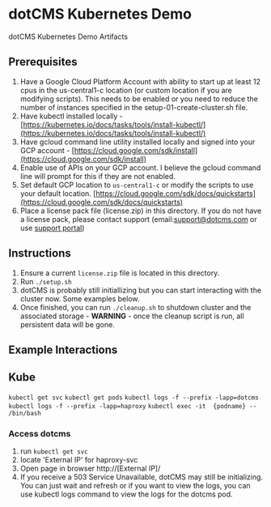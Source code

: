 # dotCMS Kubernetes Demo
dotCMS Kubernetes Demo Artifacts

## Prerequisites ##
1. Have a Google Cloud Platform Account with ability to start up at least 12 cpus in the us-central1-c location (or custom location if you are modifying scripts).  This needs to be enabled or you need to reduce the number of instances specified in the setup-01-create-cluster.sh file.
2. Have kubectl installed locally - [https://kubernetes.io/docs/tasks/tools/install-kubectl/](https://kubernetes.io/docs/tasks/tools/install-kubectl/)
3. Have gcloud command line utility installed locally and signed into your GCP account - [https://cloud.google.com/sdk/install](https://cloud.google.com/sdk/install)
4. Enable use of APIs on your GCP account.  I believe the gcloud command line will prompt for this if they are not enabled.
5. Set default GCP location to `us-central1-c` or modify the scripts to use your default location.  [https://cloud.google.com/sdk/docs/quickstarts](https://cloud.google.com/sdk/docs/quickstarts)
6. Place a license pack file (license.zip) in this directory.  If you do not have a license pack, please contact support (email:support@dotcms.com or use [support portal](https://helpdesk.dotcms.com/))

## Instructions ##
1. Ensure a current `license.zip` file is located in this directory.
2. Run `./setup.sh`
3. dotCMS is probably still initiallizing but you can start interacting with the cluster now.  Some examples below.
4. Once finished, you can run `./cleanup.sh` to shutdown cluster and the associated storage - **WARNING** - once the cleanup script is run, all persistent data will be gone.

## Example Interactions ##

## Kube
`kubectl get svc`
`kubectl get pods`
`kubectl logs -f --prefix -lapp=dotcms`
`kubectl logs -f --prefix -lapp=haproxy`
`kubectl exec -it  {podname} -- /bin/bash`



### Access dotcms
1. run `kubectl get svc`
2. locate 'External IP' for haproxy-svc
3. Open page in browser http://[External IP]/
4. If you receive a 503 Service Unavailable, dotCMS may still be initializing.  You can just wait and refresh or if you want to view the logs, you can use kubectl logs command to view the logs for the dotcms pod.



